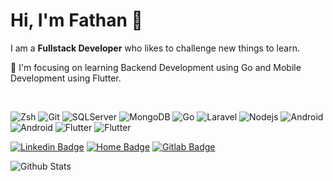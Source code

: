 # Hi, I'm Fathan 👋

I am a ****Fullstack Developer**** who likes to challenge new things to learn. <br/>

🌱 I'm focusing on learning Backend Development using Go and Mobile Development using Flutter.

<br />

![Zsh](https://img.shields.io/badge/-Zsh-black?style=flat-square&logo=gnubash)
![Git](https://img.shields.io/badge/-Git-black?style=flat-square&logo=git)
![SQLServer](https://img.shields.io/badge/-SQLServer-black?style=flat-square&logo=microsoft-sql-server)
![MongoDB](https://img.shields.io/badge/-MongoDB-black?style=flat-square&logo=mongodb)
![Go](https://img.shields.io/badge/-Go-black?style=flat-square&logo=Go)
![Laravel](https://img.shields.io/badge/-Laravel-black?style=flat-square&logo=laravel)
![Nodejs](https://img.shields.io/badge/-Nodejs-black?style=flat-square&logo=Node.js)
![Android](https://img.shields.io/badge/-kotlin-black?style=flat-square&logo=kotlin)
![Android](https://img.shields.io/badge/-swift-black?style=flat-square&logo=swift)
![Flutter](https://img.shields.io/badge/-flutter-black?style=flat-square&logo=flutter)
![Flutter](https://img.shields.io/badge/-flutter-black?style=flat-square&logo=reactjs)

[![Linkedin Badge](https://img.shields.io/badge/-muhammadfathana-black?style=flat-square&logo=Linkedin&logoColor=white&link=https://www.linkedin.com/in/muhammadfathana/)](https://www.linkedin.com/in/muhammadfathana/)
[![Home Badge](https://img.shields.io/badge/-akhtarfath.github.io-black?style=flat-square&logo=Homebrew&logoColor=white&link=https://akhtarfath.github.io)](https://akhtarfath.github.io)
[![Gitlab Badge](https://img.shields.io/badge/-muhammadfathan_a-black?style=flat-square&logo=Gitlab&logoColor=white&link=https://gitlab.com/muhammadfathan_a)](https://gitlab.com/muhammadfathan_a)

![Github Stats](https://github-readme-stats-sigma-five.vercel.app/api?username=akhtarfath&count_private=true&show_icons=true&include_all_commits=true&theme=github_dark)

<!-- [![trophy](https://github-profile-trophy.vercel.app/?username=akhtarfath&theme=dracula)](https://github.com/ryo-ma/github-profile-trophy) -->

<!-- [![Top Langs](https://github-readme-stats-sigma-five.vercel.app/api/top-langs/?username=akhtarfath&langs_count=8&layout=compact&theme=github_dark)](https://github.com/anuraghazra/github-readme-stats-sigma-five) -->

